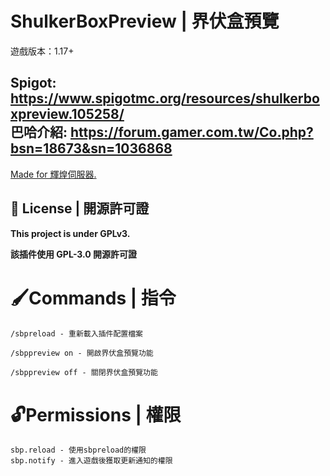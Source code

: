 # ShulkerBoxPreview | 界伏盒預覽
遊戲版本：1.17+

Spigot: https://www.spigotmc.org/resources/shulkerboxpreview.105258/<br>
巴哈介紹: https://forum.gamer.com.tw/Co.php?bsn=18673&sn=1036868
---

[Made for 輝煌伺服器.](https://discord.gg/5MHGpAFGEN "The Copyright of the entire source codes is owned by YT_iceice according to Article 10 the Copyright Law of the Republic of China.")

## 📃 License | 開源許可證

**This project is under GPLv3.**

**該插件使用 GPL-3.0 開源許可證**

# 🖌Commands | 指令
```
/sbpreload - 重新載入插件配置檔案 

/sbppreview on - 開啟界伏盒預覽功能

/sbppreview off - 關閉界伏盒預覽功能
```

# 🔓Permissions | 權限
```
sbp.reload - 使用sbpreload的權限
sbp.notify - 進入遊戲後獲取更新通知的權限
```
